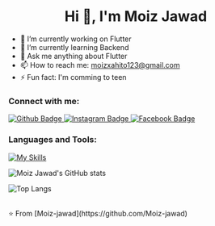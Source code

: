  <h1 align="center">Hi 👋, I'm Moiz Jawad</h1>

- 🔭 I’m currently working on Flutter
- 🌱 I’m currently learning Backend
- 💬 Ask me anything about Flutter 
- 📫 How to reach me: moizxahito123@gmail.com
- ⚡ Fun fact: I'm comming to teen
  
### Connect with me:
<div id="badges">
  <a href="https://github.com/Moiz-jawad">
    <img src="https://img.shields.io/badge/Github-white?style=for-the-badge&logo=Github&logoColor=black" alt="Github Badge"/>
  </a>
   <a href="https://www.instagram.com/moiz__sahto">
    <img src="https://img.shields.io/badge/Instagram-purple?style=for-the-badge&logo=instagram&logoColor=white" alt="Instagram Badge"/>
  </a>
   <a href="https:facebook.com/moizxahto">
    <img src="https://img.shields.io/badge/Facebook-blue?style=for-the-badge&logo=facebook&logoColor=white" alt="Facebook Badge"/>
  </a>
</div>

### Languages and Tools:
[![My Skills](https://skillicons.dev/icons?i=flutter,dart,firebase,github,git,postman,figma,xd&perline=5)](https://skillicons.dev)

![Moiz Jawad's GitHub stats](https://github-readme-stats.vercel.app/api?username=Moiz-jawad&show_icons=true&theme=dark)

![Top Langs](https://github-readme-stats.vercel.app/api/top-langs/?username=Moiz-jawad&theme=dark)


<br>
⭐️ From [Moiz-jawad](https://github.com/Moiz-jawad)

